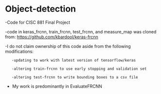 # Object-detection
-Code for CISC 881 Final Project

-code in keras_frcnn, train_frcnn, test_frcnn, and measure_map was cloned from: https://github.com/kbardool/keras-frcnn

   -I do not claim ownership of this code aside from the following modifications:
   
       -updating to work with latest version of tensorflow/keras
       
       -altering train-frcnn to use early stopping and validation set
       
       -altering test-frcnn to write bounding boxes to a csv file
       
   - My work is predominantly in EvaluateFRCNN 
       
